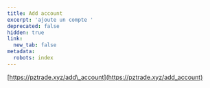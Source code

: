 ```yaml
---
title: Add account
excerpt: 'ajoute un compte '
deprecated: false
hidden: true
link:
  new_tab: false
metadata:
  robots: index
---
```

[https://pztrade.xyz/add\_account](https://pztrade.xyz/add_account)